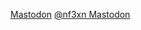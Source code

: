 <a rel="me nofollow" href="https://mastodon.social/@nf3xn">Mastodon</a>
<a href="https://mastodon.social/@nf3xn" rel="me" >@nf3xn Mastodon</a>
